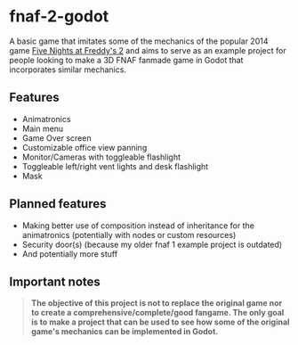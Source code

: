 # fnaf-2-godot

A basic game that imitates some of the mechanics of the popular 2014 game [Five Nights at Freddy's 2](https://store.steampowered.com/app/332800/Five_Nights_at_Freddys_2/) and aims to serve as an example project for people looking to make a 3D FNAF fanmade game in Godot that incorporates similar mechanics.

## Features
- Animatronics
- Main menu
- Game Over screen
- Customizable office view panning
- Monitor/Cameras with toggleable flashlight
- Toggleable left/right vent lights and desk flashlight
- Mask

## Planned features
- Making better use of composition instead of inheritance for the animatronics (potentially with nodes or custom resources)
- Security door(s) (because my older fnaf 1 example project is outdated)
- And potentially more stuff

## Important notes
> <strong>The objective of this project is not to replace the original game nor to create a comprehensive/complete/good fangame. The only goal is to make a project that can be used to see how some of the original  game's mechanics can be implemented in Godot.</strong>
